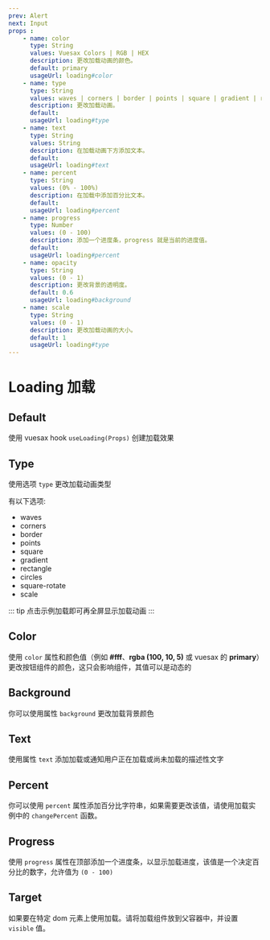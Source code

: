 ```yaml
---
prev: Alert
next: Input
props : 
    - name: color
      type: String
      values: Vuesax Colors | RGB | HEX
      description: 更改加载动画的颜色。
      default: primary
      usageUrl: loading#color
    - name: type
      type: String
      values: waves | corners | border | points | square | gradient | rectangle | circles | square-rotate | scale
      description: 更改加载动画。
      default:
      usageUrl: loading#type
    - name: text
      type: String
      values: String
      description: 在加载动画下方添加文本。
      default: 
      usageUrl: loading#text
    - name: percent
      type: String
      values: (0% - 100%)
      description: 在加载中添加百分比文本。
      default: 
      usageUrl: loading#percent
    - name: progress
      type: Number
      values: (0 - 100)
      description: 添加一个进度条，progress 就是当前的进度值。
      default: 
      usageUrl: loading#percent
    - name: opacity
      type: String
      values: (0 - 1)
      description: 更改背景的透明度。
      default: 0.6
      usageUrl: loading#background
    - name: scale
      type: String
      values: (0 - 1)
      description: 更改加载动画的大小。
      default: 1
      usageUrl: loading#type
---
```

# Loading 加载

<card>

## Default

使用 vuesax hook `useLoading(Props)` 创建加载效果

</card>

<card subtitle="Type">

## Type

使用选项 `type` 更改加载动画类型

有以下选项:

- waves
- corners
- border
- points
- square
- gradient
- rectangle
- circles
- square-rotate
- scale

::: tip
  点击示例加载即可再全屏显示加载动画
:::

</card>

<card subtitle="Color">

## Color

使用 `color` 属性和颜色值（例如 **#fff**、**rgba (100, 10, 5)** 或 vuesax 的 **primary**）更改按钮组件的颜色，这只会影响组件，其值可以是动态的

</card>

<card subtitle="Background">

## Background

你可以使用属性 `background` 更改加载背景颜色

</card>

<card subtitle="Text">

## Text

使用属性 `text` 添加加载或通知用户正在加载或尚未加载的描述性文字

</card>

<card subtitle="Percent">

## Percent

你可以使用 `percent` 属性添加百分比字符串，如果需要更改该值，请使用加载实例中的 `changePercent` 函数。

</card>

<card subtitle="Progress">

## Progress

使用 `progress` 属性在顶部添加一个进度条，以显示加载进度，该值是一个决定百分比的数字，允许值为 `(0 - 100)`

</card>

<card subtitle="Target">

## Target

如果要在特定 dom 元素上使用加载。请将加载组件放到父容器中，并设置 `visible` 值。

</card>

<script setup>
import Api from "../../../../theme/global-components/template/API.tsx"
</script>

<Api/>

